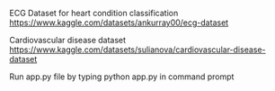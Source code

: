 ECG Dataset for heart condition classification
https://www.kaggle.com/datasets/ankurray00/ecg-dataset

Cardiovascular disease dataset
https://www.kaggle.com/datasets/sulianova/cardiovascular-disease-dataset

Run app.py file by typing python app.py in command prompt
